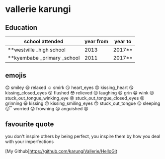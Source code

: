 # vallerie karungi

## Education

school attended |	year from 	|year to
----------------|------------|--------
**westville _high school |	2013|	2017**
**kyembabe _primary _school |	2011 |	2017**

## emojis

:blush: 	smiley :smiley: 	relaxed :relaxed:
smirk :smirk: 	heart_eyes :heart_eyes: 	kissing_heart :kissing_heart:
kissing_closed_eyes :kissing_closed_eyes: 	flushed :flushed: 	relieved :relieved:
laughing :satisfied: 	grin :grin: 	wink :wink:
stuck_out_tongue_winking_eye :stuck_out_tongue_winking_eye: 	stuck_out_tongue_closed_eyes :stuck_out_tongue_closed_eyes: 	grinning :grinning:
kissing :kissing: 	kissing_smiling_eyes :kissing_smiling_eyes: 	stuck_out_tongue :stuck_out_tongue:
sleeping :sleeping: 	worried :worried: 	frowning :frowning:
anguished :anguished:

## favourite quote

you don't inspire others by being perfect, you inspire them by how you deal with your imperfections

[My Github]https://github.com/karungiVallerie/HelloGit



